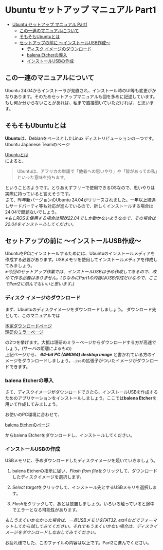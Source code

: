# Ubuntu セットアップ マニュアル Part1


- [Ubuntu セットアップ マニュアル Part1](#ubuntu-セットアップ-マニュアル-part1)
  - [この一連のマニュアルについて](#この一連のマニュアルについて)
  - [そもそもUbuntuとは](#そもそもubuntuとは)
  - [セットアップの前に 〜インストールUSB作成〜](#セットアップの前に-インストールusb作成)
    - [ディスク イメージのダウンロード](#ディスク-イメージのダウンロード)
    - [balena Etcherの導入](#balena-etcherの導入)
    - [インストールUSBの作成](#インストールusbの作成)


## この一連のマニュアルについて
Ubuntu 24.04からインストーラが見直され、インストール時のUI等も変更がかなりあります。そのためセットアップマニュアルも図を多めに記述しています。<br>
もし何か分からないことがあれば、私まで直接聞いていただければ、と思います。

## そもそもUbuntuとは
**Ubuntu**は、DebianをベースとしたLinux ディストリビューションの一つです。Ubuntu Japanese Teamのページ<br>

<a href="https://www.ubuntulinux.jp/ubuntu" target="_blank" rel="noopener noreferrer">Ubuntuとは</a> <br>
によると、
> Ubuntuは、アフリカの単語で「他者への思いやり」や「皆があっての私」といった意味を持ちます。

ということのようです。とりあえずフリーで使用できるOSなので、思いやりは実際に持っていると言えそうです。<br>
さて、昨年新バージョンのUbuntu 24.04がリリースされました。一年以上経過しサードパーティ等も対応が進んでいるので、新しくインストールする場合は24.04で問題ないでしょう。<br>
*※もしROSを使用する場合は現状22.04でしか動かないようなので、その場合は22.04をインストールしてください。*

## セットアップの前に 〜インストールUSB作成〜
UbuntuをPCにインストールするためには、Ubuntuのインストールメディアを作成する必要があります。USBメモリを使用してインストールメディアを作成してみましょう。<br>
*※今回のセットアップ作業では、インストールUSBは予め作成してあるので、改めて作る必要はありません。(ちなみにPart1の内容はUSB作成だけなので、ここでPart2に飛んでもいいと思います。)*

### ディスク イメージのダウンロード
まず、Ubuntuのディスクイメージをダウンロードしましょう。
ダウンロード先として、このマニュアルでは


<a href="https://releases.ubuntu.com/noble/" target="_blank" rel="noopener noreferrer">本家ダウンロードページ</a> <br>
<a href="https://ftp.riken.jp/Linux/ubuntu-releases/24.04/" target="_blank" rel="noopener noreferrer">理研のミラーページ</a> 


の2つを挙げます。大抵は理研のミラーページからダウンロードする方が高速でしょう。(サーバの距離によるもの)<br>
上記ページから、 ***64-bit PC (AMD64) desktop image*** と書かれている方のイメージをダウンロードしましょう。`.iso`の拡張子がついたイメージがダウンロードできます。


### balena Etcherの導入
さて、ディスクイメージがダウンロードできたら、インストールUSBを作成するためのアプリケーションをインストールしましょう。ここでは**balena Etcher**を用いて作成してみましょう。

お使いのPC環境に合わせて、


<a href="https://etcher.balena.io/" target="_blank" rel="noopener noreferrer">balena Etcherのページ</a> 


からbalena Etcherをダウンロードし、インストールしてください。

### インストールUSBの作成
USBメモリに、予めダウンロードしたディスクイメージを焼いていきましょう。<br>

1. balena Etcherの指示に従い、*Flash flom file*をクリックして、ダウンロードしたディスクイメージを選択します。

2. *Select target*をクリックして、インストール先とするUSBメモリを選択します。

3. *Flash*をクリックして、あとは放置しましょう。いろいろ触っていると途中でエラーとなる可能性があります。

*もしうまくいかなかった場合は、一旦USBメモリをFAT32, ext4などでフォーマットしてから試してみてください。それでもうまくいかない場合は、ディスクイメージをダウンロードしなおしてみてください。*

お疲れ様でした、このファイルの内容は以上です。Part2に進んでください。
